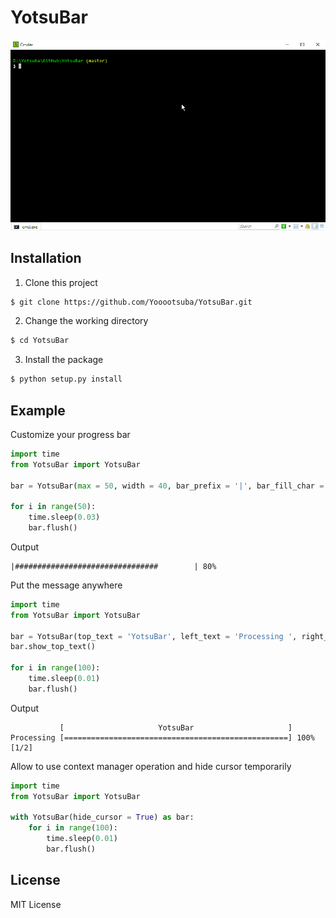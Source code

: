 # YotsuBar

![image](https://github.com/Yooootsuba/YotsuBar/blob/master/demo.gif)

## Installation

1. Clone this project

```sh
$ git clone https://github.com/Yooootsuba/YotsuBar.git
```

2. Change the working directory

```sh
$ cd YotsuBar
```

3. Install the package

```sh
$ python setup.py install
```

## Example

Customize your progress bar

```py
import time
from YotsuBar import YotsuBar

bar = YotsuBar(max = 50, width = 40, bar_prefix = '|', bar_fill_char = '#', bar_suffix = '|')

for i in range(50):
    time.sleep(0.03)
    bar.flush()
```

Output

```
|################################        | 80%
```

Put the message anywhere

```py
import time
from YotsuBar import YotsuBar

bar = YotsuBar(top_text = 'YotsuBar', left_text = 'Processing ', right_text = ' [1/2]')
bar.show_top_text()

for i in range(100):
    time.sleep(0.01)
    bar.flush()
```

Output

```
           [                     YotsuBar                     ]
Processing [==================================================] 100% [1/2]
```

Allow to use context manager operation and hide cursor temporarily

```py
import time
from YotsuBar import YotsuBar

with YotsuBar(hide_cursor = True) as bar:
    for i in range(100):
        time.sleep(0.01)
        bar.flush()
```

## License

MIT License
